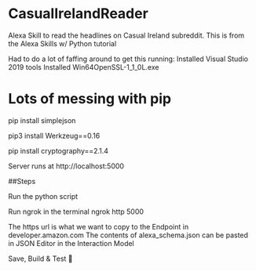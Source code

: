 # CasualIrelandReader
Alexa Skill to read the headlines on Casual Ireland subreddit.
This is from the Alexa Skills w/ Python tutorial


Had to do a lot of faffing around to get this running:
Installed Visual Studio 2019 tools
Installed Win64OpenSSL-1_1_0L.exe

# Lots of messing with pip

pip install simplejson

pip3 install Werkzeug==0.16

pip install cryptography==2.1.4


Server runs at http://localhost:5000


##Steps

Run the python script

Run ngrok in the terminal
ngrok http 5000

The https url is what we want to copy to the Endpoint in developer.amazon.com
The contents of alexa_schema.json can be pasted in JSON Editor in the Interaction Model

Save, Build & Test 🤞


